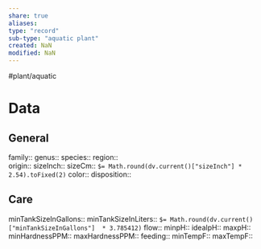 ```yaml
---
share: true
aliases: 
type: "record"
sub-type: "aquatic plant"
created: NaN 
modified: NaN
---
```

#plant/aquatic 
 ![]() 
# Data
## General
family:: 
genus:: 
species:: 
region::  
origin:: 
sizeInch:: 
sizeCm:: `$= Math.round(dv.current()["sizeInch"] * 2.54).toFixed(2)`
color:: 
disposition:: 
## Care
minTankSizeInGallons:: 
minTankSizeInLiters:: `$= Math.round(dv.current()["minTankSizeInGallons"]  * 3.785412)`
flow:: 
minpH:: 
idealpH:: 
maxpH:: 
minHardnessPPM:: 
maxHardnessPPM:: 
feeding:: 
minTempF:: 
maxTempF:: 

